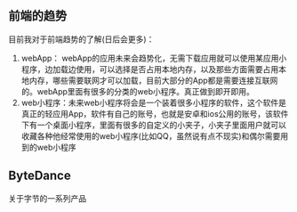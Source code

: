 ## 前端的趋势

目前我对于前端趋势的了解(日后会更多)：

1. webApp： webApp的应用未来会趋势化，无需下载应用就可以使用某应用小程序，边加载边使用，可以选择是否占用本地内存，以及那些方面需要占用本地内存，哪些需要联网才可以加载，目前大部分的App都是需要连接互联网的。webApp里面有很多的分类的web小程序。真正做到即开即用。
2. web小程序：未来web小程序将会是一个装着很多小程序的软件，这个软件是真正的轻应用App，软件有自己的账号，也就是安卓和ios公用的账号，该软件下有一个桌面小程序，里面有很多的自定义的小夹子，小夹子里面用户就可以收藏各种他经常使用的web小程序(比如QQ，虽然说有点不现实)和偶尔需要用到的web小程序

## ByteDance

关于字节的一系列产品